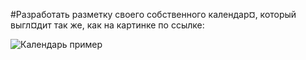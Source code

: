 #Разработать разметку своего собственного календар¤, который выгл¤дит так же, как на картинке по ссылке:

![Календарь пример](http://www.jarloo.com/wp-content/uploads/bfi_thumb/cal2-2rml0y7pt6qij06ffvtm2o.png)